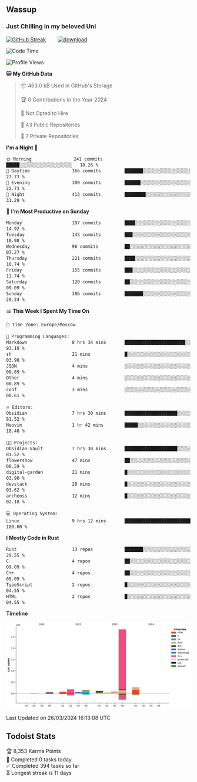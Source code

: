 ## Wassup 
### Just Chilling in my beloved Uni 

<!--
-->

[![GitHub Streak](http://github-readme-streak-stats.herokuapp.com?user=archeoss&theme=shades-of-purple&hide_border=true&date_format=j%20M%5B%20Y%5D)](https://git.io/streak-stats)&nbsp;&nbsp;&nbsp;&nbsp;&nbsp;&nbsp;&nbsp;&nbsp;[![download](https://user-images.githubusercontent.com/68448737/147796309-d8b65b1d-4dde-40d9-b03a-2b42aaa6cd43.jpeg)
](http://bmstu.ru/)

<!--START_SECTION:waka-->
![Code Time](http://img.shields.io/badge/Code%20Time-2%2C567%20hrs%2011%20mins-blue)

![Profile Views](http://img.shields.io/badge/Profile%20Views-6-blue)

**🐱 My GitHub Data** 

> 📦 463.0 kB Used in GitHub's Storage 
 > 
> 🏆 0 Contributions in the Year 2024
 > 
> 🚫 Not Opted to Hire
 > 
> 📜 43 Public Repositories 
 > 
> 🔑 7 Private Repositories 
 > 
**I'm a Night 🦉** 

```text
🌞 Morning                241 commits         █████░░░░░░░░░░░░░░░░░░░░   18.26 % 
🌆 Daytime                366 commits         ███████░░░░░░░░░░░░░░░░░░   27.73 % 
🌃 Evening                300 commits         ██████░░░░░░░░░░░░░░░░░░░   22.73 % 
🌙 Night                  413 commits         ████████░░░░░░░░░░░░░░░░░   31.29 % 
```
📅 **I'm Most Productive on Sunday** 

```text
Monday                   197 commits         ████░░░░░░░░░░░░░░░░░░░░░   14.92 % 
Tuesday                  145 commits         ███░░░░░░░░░░░░░░░░░░░░░░   10.98 % 
Wednesday                96 commits          ██░░░░░░░░░░░░░░░░░░░░░░░   07.27 % 
Thursday                 221 commits         ████░░░░░░░░░░░░░░░░░░░░░   16.74 % 
Friday                   155 commits         ███░░░░░░░░░░░░░░░░░░░░░░   11.74 % 
Saturday                 120 commits         ██░░░░░░░░░░░░░░░░░░░░░░░   09.09 % 
Sunday                   386 commits         ███████░░░░░░░░░░░░░░░░░░   29.24 % 
```


📊 **This Week I Spent My Time On** 

```text
🕑︎ Time Zone: Europe/Moscow

💬 Programming Languages: 
Markdown                 8 hrs 34 mins       ███████████████████████░░   93.10 % 
sh                       21 mins             █░░░░░░░░░░░░░░░░░░░░░░░░   03.98 % 
JSON                     4 mins              ░░░░░░░░░░░░░░░░░░░░░░░░░   00.89 % 
Other                    4 mins              ░░░░░░░░░░░░░░░░░░░░░░░░░   00.89 % 
conf                     3 mins              ░░░░░░░░░░░░░░░░░░░░░░░░░   00.61 % 

🔥 Editors: 
Obsidian                 7 hrs 30 mins       ████████████████████░░░░░   81.52 % 
Neovim                   1 hr 42 mins        █████░░░░░░░░░░░░░░░░░░░░   18.48 % 

🐱‍💻 Projects: 
Obsidian-Vault           7 hrs 30 mins       ████████████████████░░░░░   81.52 % 
flowershow               47 mins             ██░░░░░░░░░░░░░░░░░░░░░░░   08.59 % 
digital-garden           21 mins             █░░░░░░░░░░░░░░░░░░░░░░░░   03.90 % 
devstack                 20 mins             █░░░░░░░░░░░░░░░░░░░░░░░░   03.62 % 
archeoss                 12 mins             █░░░░░░░░░░░░░░░░░░░░░░░░   02.18 % 

💻 Operating System: 
Linux                    9 hrs 12 mins       █████████████████████████   100.00 % 
```

**I Mostly Code in Rust** 

```text
Rust                     13 repos            ███████░░░░░░░░░░░░░░░░░░   29.55 % 
C                        4 repos             ██░░░░░░░░░░░░░░░░░░░░░░░   09.09 % 
C++                      4 repos             ██░░░░░░░░░░░░░░░░░░░░░░░   09.09 % 
TypeScript               2 repos             █░░░░░░░░░░░░░░░░░░░░░░░░   04.55 % 
HTML                     2 repos             █░░░░░░░░░░░░░░░░░░░░░░░░   04.55 % 
```



**Timeline**

![Lines of Code chart](https://raw.githubusercontent.com/archeoss/archeoss/master/assets/bar_graph.png)


 Last Updated on 26/03/2024 16:13:08 UTC
<!--END_SECTION:waka-->

## Todoist Stats

<!-- TODO-IST:START -->
🏆  8,353 Karma Points           
🌸  Completed 0 tasks today           
✅  Completed 394 tasks so far           
⏳  Longest streak is 11 days
<!-- TODO-IST:END -->
